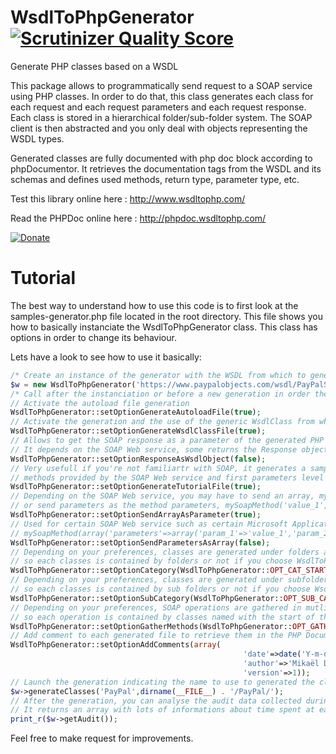 WsdlToPhpGenerator [![Scrutinizer Quality Score](https://scrutinizer-ci.com/g/mikaelcom/WsdlToPhp/badges/quality-score.png?s=a52087390e8668b380c1b68fb49a016e8d318615)](https://scrutinizer-ci.com/g/mikaelcom/WsdlToPhp/)
=========

Generate PHP classes based on a WSDL

This package allows to programmatically send request to a SOAP service using PHP classes. In order to do that, this class generates each class for each request and each request parameters and each request response. Each class is stored in a hierarchical folder/sub-folder system. The SOAP client is then abstracted and you only deal with objects representing the WSDL types.

Generated classes are fully documented with php doc block according to phpDocumentor. It retrieves the documentation tags from the WSDL and its schemas and defines used methods, return type, parameter type, etc.

Test this library online here : http://www.wsdltophp.com/

Read the PHPDoc online here : http://phpdoc.wsdltophp.com/

[![Donate](https://www.paypalobjects.com/en_US/i/btn/btn_donate_SM.gif)](https://www.paypal.com/cgi-bin/webscr?cmd=_s-xclick&hosted_button_id=KXBVCHP3UDQPL)

Tutorial
========

The best way to understand how to use this code is to first look at the samples-generator.php file located in the root directory.
This file shows you how to basically instanciate the WsdlToPhpGenerator class. This class has options in order to change its behaviour.

Lets have a look to see how to use it basically:
```php
/* Create an instance of the generator with the WSDL from which to generate the package */
$w = new WsdlToPhpGenerator('https://www.paypalobjects.com/wsdl/PayPalSvc.wsdl');
/* Call after the instanciation or before a new generation in order the modify the generator behaviour */
// Activate the autoload file generation
WsdlToPhpGenerator::setOptionGenerateAutoloadFile(true);
// Activate the generation and the use of the generic WsdlClass from which each generated class will inherit
WsdlToPhpGenerator::setOptionGenerateWsdlClassFile(true);
// Allows to get the SOAP response as a parameter of the generated PHP response class or not
// It depends on the SOAP Web service, some returns the Response object, others return the the data of the response object
WsdlToPhpGenerator::setOptionResponseAsWsdlObject(false);
// Very usefull if you're not familiartr with SOAP, it generates a sample file that contains all the possible
// methods provided by the SOAP Web service and first parameters level
WsdlToPhpGenerator::setOptionGenerateTutorialFile(true);
// Depending on the SOAP Web service, you may have to send an array, mySoapMethod(array('param_1'=>'value_1','param_2'=>'value_2')),
// or send parameters as the method parameters, mySoapMethod('value_1','value_2')
WsdlToPhpGenerator::setOptionSendArrayAsParameter(true);
// Used for certain SOAP Web service such as certain Microsoft Application Web service, you may have to send the parameter as
// mySoapMethod(array('parameters'=>array('param_1'=>'value_1','param_2'=>'value_2')))->parameters and get the response in the parameters response property
WsdlToPhpGenerator::setOptionSendParametersAsArray(false);
// Depending on your preferences, classes are generated under folders according to their name. The name is splitted at each upper character
// so each classes is contained by folders or not if you choose WsdlToPhpGenerator::OPT_CAT_NONE_NAME
WsdlToPhpGenerator::setOptionCategory(WsdlToPhpGenerator::OPT_CAT_START_NAME);
// Depending on your preferences, classes are generated under subfolders according to their name. The name is splitted at each upper character
// so each classes is contained by sub folders or not if you choose WsdlToPhpGenerator::OPT_SUB_CAT_NONE_NAME
WsdlToPhpGenerator::setOptionSubCategory(WsdlToPhpGenerator::OPT_SUB_CAT_END_NAME);
// Depending on your preferences, SOAP operations are gathered in mutliple classes as methods according to their name. The name is splitted at each upper character
// so each operation is contained by classes named with the start of the operation name (WsdlToPhpGenerator::OPT_GATH_METH_START_NAME) or the end (WsdlToPhpGenerator::OPT_GATH_METH_END_NAME)
WsdlToPhpGenerator::setOptionGatherMethods(WsdlToPhpGenerator::OPT_GATH_METH_START_NAME);
// Add comment to each generated file to retrieve them in the PHP Documentation
WsdlToPhpGenerator::setOptionAddComments(array(
													'date'=>date('Y-m-d'),
													'author'=>'Mikaël DELSOL',
													'version'=>1));
// Launch the generation indicating the name to use to generated the classes and the destination directory
$w->generateClasses('PayPal',dirname(__FILE__) . '/PayPal/');
// After the generation, you can analyse the audit data collected during the generation by calling the method getAudit() as below
// It returns an array with lots of informations about time spent at each generation step
print_r($w->getAudit());
```

Feel free to make request for improvements.
